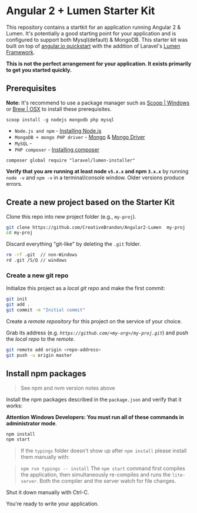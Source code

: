 # Angular 2 + Lumen Starter Kit

This repository contains a startkit for an application running Angular 2 & Lumen. It's potentially a good starting point for your application and is configured to support both Mysql(default) & MongoDB. This starter kit was built on top of [angular.io quickstart](https://angular.io/docs/ts/latest/quickstart.html) with the addition of Laravel's [Lumen Framework](https://github.com/laravel/lumen).

**This is not the perfect arrangement for your application. It exists primarily to get you started quickly.**

## Prerequisites

**Note:** It's recommend to use a package manager such as [Scoop | Windows](https://github.com/lukesampson/scoop) or [Brew | OSX](http://brew.sh/) to install these prerequisites.

`scoop install -g nodejs mongodb php mysql`

* `Node.js and npm` - [Installing Node.js](https://docs.npmjs.com/getting-started/installing-node)
* `MongoDB + mongo PHP driver` - [Mongo](https://docs.mongodb.com/manual/tutorial/install-mongodb-on-windows/) & [Mongo Driver](https://pecl.php.net/package/mongodb)
* `MySQL` -
* `PHP composer` - [Installing composer](https://getcomposer.org/doc/00-intro.md)

`composer global require "laravel/lumen-installer"`

**Verify that you are running at least node `v5.x.x` and npm `3.x.x`**
by running `node -v` and `npm -v` in a terminal/console window.
Older versions produce errors.


## Create a new project based on the Starter Kit

Clone this repo into new project folder (e.g., `my-proj`).
```bash
git clone https://github.com/CreativeBrandon/Angular2-Lumen  my-proj
cd my-proj
```

Discard everything "git-like" by deleting the `.git` folder.
```bash
rm -rf .git  // non-Windows
rd .git /S/Q // windows
```

### Create a new git repo

Initialize this project as a *local git repo* and make the first commit:
```bash
git init
git add .
git commit -m "Initial commit"
```

Create a *remote repository* for this project on the service of your choice.

Grab its address (e.g. *`https://github.com/<my-org>/my-proj.git`*) and push the *local repo* to the *remote*.
```bash
git remote add origin <repo-address>
git push -u origin master
```

## Install npm packages

> See npm and nvm version notes above

Install the npm packages described in the `package.json` and verify that it works:

**Attention Windows Developers:  You must run all of these commands in administrator mode**.

```bash
npm install
npm start
```
> If the `typings` folder doesn't show up after `npm install` please install them manually with:

> `npm run typings -- install`
The `npm start` command first compiles the application,
then simultaneously re-compiles and runs the `lite-server`.
Both the compiler and the server watch for file changes.

Shut it down manually with Ctrl-C.

You're ready to write your application.
